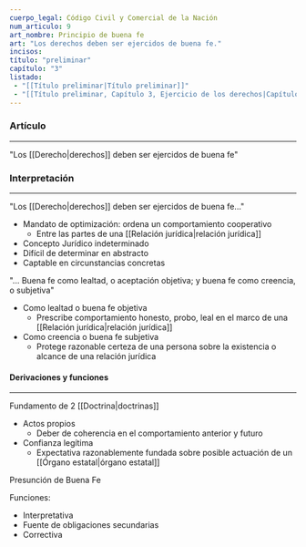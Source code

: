 ```yaml
---
cuerpo_legal: Código Civil y Comercial de la Nación
num_articulo: 9
art_nombre: Principio de buena fe
art: "Los derechos deben ser ejercidos de buena fe."
incisos: 
título: "preliminar"
capítulo: "3"
listado:
 - "[[Título preliminar|Título preliminar]]"
 - "[[Título preliminar, Capítulo 3, Ejercicio de los derechos|Capítulo 3]]"
---
```

### Artículo
---
"Los [[Derecho|derechos]] deben ser ejercidos de buena fe"

### Interpretación
---
"Los [[Derecho|derechos]] deben ser ejercidos de buena fe..."
* Mandato de optimización: ordena un comportamiento cooperativo
	* Entre las partes de una [[Relación jurídica|relación jurídica]]
* Concepto Jurídico indeterminado
* Difícil de determinar en abstracto
* Captable en circunstancias concretas

"... Buena fe como lealtad, o aceptación objetiva; y buena fe como creencia, o subjetiva"
* Como lealtad o buena fe objetiva
	* Prescribe comportamiento honesto, probo, leal en el marco de una [[Relación jurídica|relación jurídica]]
* Como creencia o buena fe subjetiva
	* Protege razonable certeza de una persona sobre la existencia o alcance de una relación jurídica

#### Derivaciones y funciones
---
Fundamento de 2 [[Doctrina|doctrinas]]
* Actos propios
	* Deber de coherencia en el comportamiento anterior y futuro
* Confianza legítima
	* Expectativa razonablemente fundada sobre posible actuación de un [[Órgano estatal|órgano estatal]]

Presunción de Buena Fe

Funciones:
* Interpretativa
* Fuente de obligaciones secundarias
* Correctiva